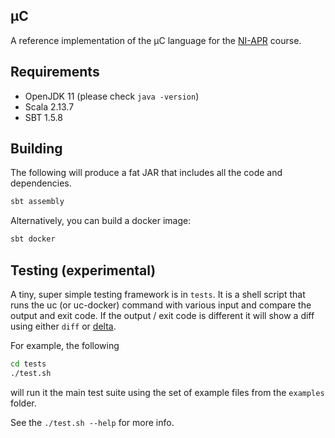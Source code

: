 ## μC

A reference implementation of the μC language for the [NI-APR](https://courses.fit.cvut.cz/NI-APR/) course.

## Requirements

- OpenJDK 11 (please check `java -version`)
- Scala 2.13.7
- SBT 1.5.8

## Building

The following will produce a fat JAR that includes all the code and dependencies.

```sh
sbt assembly
```

Alternatively, you can build a docker image:

```sh
sbt docker
```

## Testing (experimental)

A tiny, super simple testing framework is in `tests`. It is a shell script that runs the uc (or uc-docker) command with
various input and compare the output and exit code. If the output / exit code is different it will show a diff using
either `diff` or [delta](https://github.com/dandavison/delta).

For example, the following

```sh
cd tests
./test.sh
```

will run it the main test suite using the set of example files from the `examples` folder.

See the `./test.sh --help` for more info.